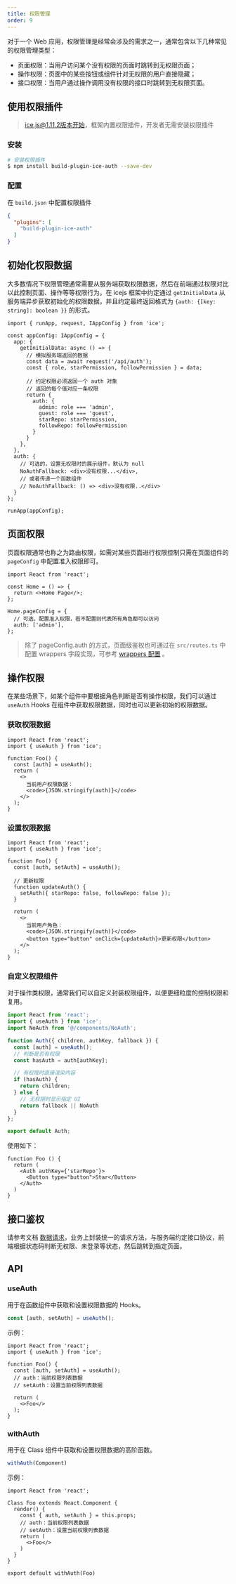 ```yaml
---
title: 权限管理
order: 9
---
```


对于一个 Web 应用，权限管理是经常会涉及的需求之一，通常包含以下几种常见的权限管理类型：

- 页面权限：当用户访问某个没有权限的页面时跳转到无权限页面；
- 操作权限：页面中的某些按钮或组件针对无权限的用户直接隐藏；
- 接口权限：当用户通过操作调用没有权限的接口时跳转到无权限页面。

## 使用权限插件

> ice.js@1.11.2版本开始，框架内置权限插件，开发者无需安装权限插件

### 安装

```bash
# 安装权限插件
$ npm install build-plugin-ice-auth --save-dev
```

### 配置

在 `build.json` 中配置权限插件

```json
{
  "plugins": [
    "build-plugin-ice-auth"
  ]
}
```

## 初始化权限数据

大多数情况下权限管理通常需要从服务端获取权限数据，然后在前端通过权限对比以此控制页面、操作等等权限行为。在 icejs 框架中约定通过 `getInitialData` 从服务端异步获取初始化的权限数据，并且约定最终返回格式为 `{auth: {[key: string]: boolean }}` 的形式。

```tsx
import { runApp, request, IAppConfig } from 'ice';

const appConfig: IAppConfig = {
  app: {
    getInitialData: async () => {
      // 模拟服务端返回的数据
      const data = await request('/api/auth');
      const { role, starPermission, followPermission } = data;

      // 约定权限必须返回一个 auth 对象
      // 返回的每个值对应一条权限
      return {
        auth: {
          admin: role === 'admin',
          guest: role === 'guest',
          starRepo: starPermission,
          followRepo: followPermission
        }
      }
    },
  },
  auth: {
    // 可选的，设置无权限时的展示组件，默认为 null
    NoAuthFallback: <div>没有权限...</div>,
    // 或者传递一个函数组件
    // NoAuthFallback: () => <div>没有权限..</div>
  }
};

runApp(appConfig);
```

## 页面权限

页面权限通常也称之为路由权限，如需对某些页面进行权限控制只需在页面组件的 `pageConfig` 中配置准入权限即可。

```tsx
import React from 'react';

const Home = () => {
  return <>Home Page</>;
};

Home.pageConfig = {
  // 可选，配置准入权限，若不配置则代表所有角色都可以访问
  auth: ['admin'],
};
```

> 除了 pageConfig.auth 的方式，页面级鉴权也可通过在 `src/routes.ts` 中配置 wrappers 字段实现，可参考 [wrappers 配置](/docs/guide/basic/router?路由高阶组件) 。

## 操作权限

在某些场景下，如某个组件中要根据角色判断是否有操作权限，我们可以通过 `useAuth` Hooks 在组件中获取权限数据，同时也可以更新初始的权限数据。

### 获取权限数据

```tsx
import React from 'react';
import { useAuth } from 'ice';

function Foo() {
  const [auth] = useAuth();
  return (
    <>
      当前用户权限数据：
      <code>{JSON.stringify(auth)}</code>
    </>
  );
}
```

### 设置权限数据

```tsx
import React from 'react';
import { useAuth } from 'ice';

function Foo() {
  const [auth, setAuth] = useAuth();

  // 更新权限
  function updateAuth() {
    setAuth({ starRepo: false, followRepo: false });
  }

  return (
    <>
      当前用户角色：
      <code>{JSON.stringify(auth)}</code>
      <button type="button" onClick={updateAuth}>更新权限</button>
    </>
  );
}
```

### 自定义权限组件

对于操作类权限，通常我们可以自定义封装权限组件，以便更细粒度的控制权限和复用。

```ts
import React from 'react';
import { useAuth } from 'ice';
import NoAuth from '@/components/NoAuth';

function Auth({ children, authKey, fallback }) {
  const [auth] = useAuth();
  // 判断是否有权限
  const hasAuth = auth[authKey];

  // 有权限时直接渲染内容
  if (hasAuth) {
    return children;
  } else {
    // 无权限时显示指定 UI
    return fallback || NoAuth
  }
};

export default Auth;
```

使用如下：

```tsx
function Foo () {
  return (
    <Auth authKey={'starRepo'}>
      <Button type="button">Star</Button>
    </Auth>
  )
}
```

## 接口鉴权

请参考文档 [数据请求](https://ice.work/docs/guide/basic/request)，业务上封装统一的请求方法，与服务端约定接口协议，前端根据状态码判断无权限、未登录等状态，然后跳转到指定页面。

## API

### useAuth

用于在函数组件中获取和设置权限数据的 Hooks。

```ts
const [auth, setAuth] = useAuth();
```

示例：

```tsx
import React from 'react';
import { useAuth } from 'ice';

function Foo() {
  const [auth, setAuth] = useAuth();
  // auth：当前权限列表数据
  // setAuth：设置当前权限列表数据

  return (
    <>Foo</>
  );
}
```

### withAuth

用于在 Class 组件中获取和设置权限数据的高阶函数。

```ts
withAuth(Component)
```

示例：

```tsx
import React from 'react';

Class Foo extends React.Component {
  render() {
    const { auth, setAuth } = this.props;
    // auth：当前权限列表数据
    // setAuth：设置当前权限列表数据
    return (
      <>Foo</>
    )
  }
}

export default withAuth(Foo)
```
